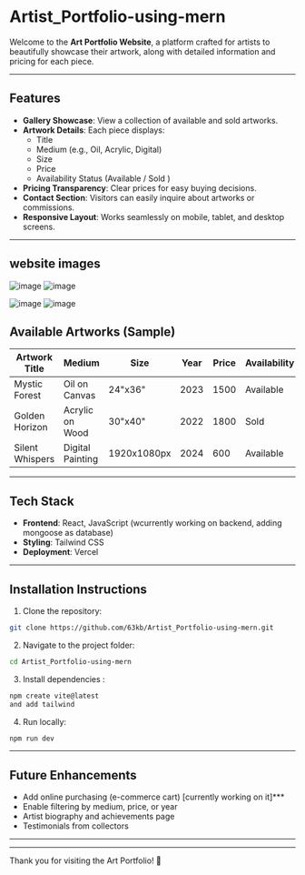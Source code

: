 
# Artist_Portfolio-using-mern

Welcome to the **Art Portfolio Website**, a platform crafted for artists to beautifully showcase their artwork, along with detailed information and pricing for each piece.

---

## Features

- **Gallery Showcase**: View a collection of available and sold artworks.
- **Artwork Details**: Each piece displays:
  - Title
  - Medium (e.g., Oil, Acrylic, Digital)
  - Size
  - Price
  - Availability Status (Available / Sold )
- **Pricing Transparency**: Clear prices for easy buying decisions.
- **Contact Section**: Visitors can easily inquire about artworks or commissions.
- **Responsive Layout**: Works seamlessly on mobile, tablet, and desktop screens.

---

## website images 
![image](https://github.com/user-attachments/assets/11407292-35ef-4646-b8d7-4f182c83b0d0)      ![image](https://github.com/user-attachments/assets/998fffdc-7d72-4ccc-a1b8-cb0e81603577)


![image](https://github.com/user-attachments/assets/caa90c40-00d5-4ca6-9329-0df8a1111cc5)      ![image](https://github.com/user-attachments/assets/ae26d0d9-74f2-43a6-94ac-27a1161a24b3)



## Available Artworks (Sample)

| Artwork Title   | Medium           | Size        | Year | Price  | Availability |
|-----------------|------------------|-------------|------|--------|--------------|
| Mystic Forest   | Oil on Canvas     | 24"x36"     | 2023 | 1500  | Available    |
| Golden Horizon | Acrylic on Wood   | 30"x40"     | 2022 | 1800  | Sold         |
| Silent Whispers | Digital Painting  | 1920x1080px | 2024 | 600   | Available    |

---

## Tech Stack

- **Frontend**: React, JavaScript (wcurrently working on backend, adding mongoose as database)
- **Styling**: Tailwind CSS 
- **Deployment**: Vercel

---

## Installation Instructions

1. Clone the repository:

```bash
git clone https://github.com/63kb/Artist_Portfolio-using-mern.git
```

2. Navigate to the project folder:

```bash
cd Artist_Portfolio-using-mern
```

3. Install dependencies :

```bash
npm create vite@latest
and add tailwind 
```

4. Run locally:

```bash
npm run dev
```


---

## Future Enhancements

- Add online purchasing (e-commerce cart) [currently working on it]***
- Enable filtering by medium, price, or year 
- Artist biography and achievements page 
- Testimonials from collectors

---


---

Thank you for visiting the Art Portfolio! 🎨

